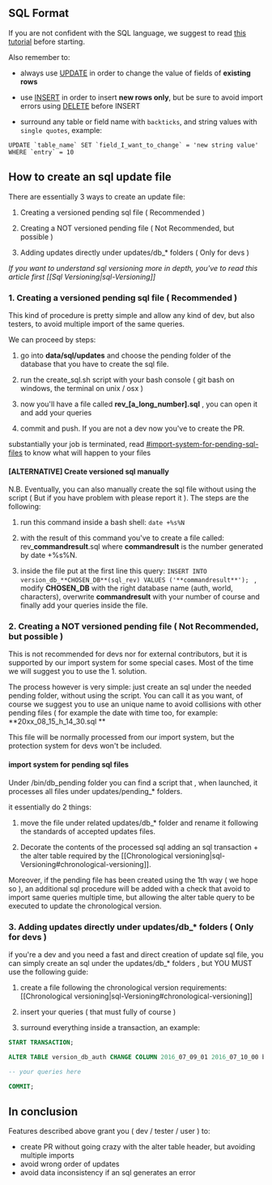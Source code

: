 ## SQL Format

If you are not confident with the SQL language, we suggest to read [this tutorial](http://www.w3schools.com/sql/default.asp) before starting.

Also remember to:

- always use [UPDATE](http://www.w3schools.com/sql/sql_update.asp) in order to change the value of fields of **existing rows**

- use [INSERT](http://www.w3schools.com/sql/sql_insert.asp) in order to insert **new rows only**, but be sure to avoid import errors using [DELETE](http://www.w3schools.com/sql/sql_delete.asp) before INSERT

- surround any table or field name with `backticks`, and string values with `single quotes`, example:

``UPDATE `table_name` SET `field_I_want_to_change` = 'new string value' WHERE `entry` = 10``

## How to create an sql update file

There are essentially 3 ways to create an update file:

1) Creating a versioned pending sql file ( Recommended )

2) Creating a NOT versioned pending file ( Not Recommended, but possible )

3) Adding updates directly under updates/db_* folders ( Only for devs )

_If you want to understand sql versioning more in depth, you've to read this article first [[Sql Versioning|sql-Versioning]]_

### 1. Creating a versioned pending sql file ( Recommended )

This kind of procedure is pretty simple and allow any kind of dev, but also testers, to avoid multiple import of the same queries.

We can proceed by steps:

1. go into **data/sql/updates** and choose the pending folder of the database that you have to create the sql file.

2. run the create_sql.sh script with your bash console ( git bash on windows, the terminal on unix / osx )

3. now you'll have a file called **rev_[a_long_number].sql** , you can open it and add your queries

4. commit and push. If you are not a dev now you've to create the PR.

substantially your job is terminated, read [#import-system-for-pending-sql-files](#import-system-for-pending-sql-files) to know what will happen to your files

#### [ALTERNATIVE] Create versioned sql manually
   N.B. Eventually, you can also manually create the sql file without using the script ( But if you have problem with please report it ). The steps are the following:

   1) run this command inside a bash shell: `date +%s%N  `

   2) with the result of this command you've to create a file called: rev_**commandresult**.sql  where **commandresult** is the number generated by date +%s%N.

   3) inside the file put at the first line this query: `INSERT INTO version_db_**CHOSEN_DB**(sql_rev) VALUES ('**commandresult**'); ` , modify **CHOSEN_DB** with the right database name (auth, world, characters), overwrite **commandresult** with your number of course and finally add your queries inside the file.



### 2. Creating a NOT versioned pending file ( Not Recommended, but possible )

This is not recommended for devs nor for external contributors, but it is supported by our import system for some special cases. Most of the time we will suggest you to use the 1. solution.

The process however is very simple: just create an sql under the needed pending folder, without using the script. You can call it as you want, of course we suggest you to use an unique name to avoid collisions with other pending files ( for example the date with time too, for example: **20xx_08_15_h_14_30.sql **

This file will be normally processed from our import system, but the protection system for devs won't be included.


#### import system for pending sql files

Under /bin/db_pending folder you can find a script that , when launched, it processes all files under updates/pending_* folders.

it essentially do 2 things:

1) move the file under related updates/db_* folder and rename it following the standards of accepted updates files.

2) Decorate the contents of the processed sql adding an sql transaction + the alter table required by the [[Chronological versioning|sql-Versioning#chronological-versioning]]. 

Moreover, if the pending file has been created using the 1th way ( we hope so ), an additional sql procedure will be added with a check that avoid to import same queries multiple time, but allowing the alter table query to be executed to update the chronological version.

### 3. Adding updates directly under updates/db_* folders ( Only for devs )

if you're a dev and you need a fast and direct creation of update sql file, you can simply create an sql under the updates/db_* folders , but YOU MUST use the following guide:

1) create a file following the chronological version requirements: [[Chronological versioning|sql-Versioning#chronological-versioning]]

2) insert your queries ( that must fully of course )

3) surround everything inside a transaction, an example:

```sql
START TRANSACTION;

ALTER TABLE version_db_auth CHANGE COLUMN 2016_07_09_01 2016_07_10_00 bit;

-- your queries here

COMMIT;
```

## In conclusion

Features described above grant you ( dev / tester / user ) to:

- create PR without going crazy with the alter table header, but avoiding multiple imports
- avoid wrong order of updates
- avoid data inconsistency if an sql generates an error

